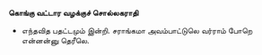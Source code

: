 **கொங்கு வட்டார வழக்குச் சொல்லகராதி**
- எந்தவித பதட்டமும் இன்றி. சராங்கமா அவம்பாட்டுலெ வர்ராம் போறெ என்னன்னு தெரீலெ.

